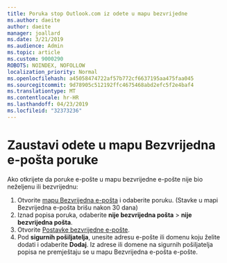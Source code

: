 ```yaml
---
title: Poruka stop Outlook.com iz odete u mapu bezvrijedne
ms.author: daeite
author: daeite
manager: joallard
ms.date: 3/21/2019
ms.audience: Admin
ms.topic: article
ms.custom: 9000290
ROBOTS: NOINDEX, NOFOLLOW
localization_priority: Normal
ms.openlocfilehash: a45058474722af57b772cf6637195aa475faa045
ms.sourcegitcommit: 9d78905c512192ffc4675468abd2efc5f2e4baf4
ms.translationtype: MT
ms.contentlocale: hr-HR
ms.lasthandoff: 04/23/2019
ms.locfileid: "32373236"
---
```

# <a name="stop-messages-going-to-your-junk-email-folder"></a>Zaustavi odete u mapu Bezvrijedna e-pošta poruke

Ako otkrijete da poruke e-pošte u mapu bezvrijedne e-pošte nije bio neželjenu ili bezvrijednu:

1. Otvorite [mapu Bezvrijedna e-pošta](https://outlook.live.com/mail/junkemail) i odaberite poruku. (Stavke u mapi Bezvrijedna e-pošta brišu nakon 30 dana)
1. Iznad popisa poruka, odaberite **nije bezvrijedna pošta** > **nije bezvrijedna pošta**.
1. Otvorite [Postavke bezvrijedne e-pošte](https://go.microsoft.com/fwlink/?linkid=2035804).
1. Pod **sigurnih pošiljatelja**, unesite adresu e-pošte ili domenu koju želite dodati i odaberite **Dodaj**. Iz adrese ili domene na sigurnih pošiljatelja popisa ne premještaju se u mapu Bezvrijedna e-pošta e-pošte.